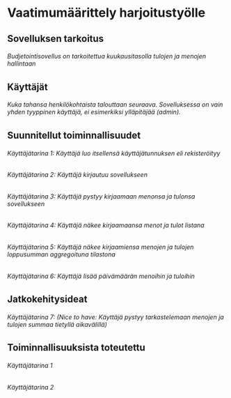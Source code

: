 # Vaatimumäärittely harjoitustyölle

## Sovelluksen tarkoitus
###### Budjetointisovellus on tarkoitettua kuukausitasolla tulojen ja menojen hallintaan 

## Käyttäjät
###### Kuka tahansa henkilökohtaista talouttaan seuraava. Sovelluksessa on vain yhden tyyppinen käyttäjä, ei esimerkiksi ylläpitäjää (admin).

## Suunnitellut toiminnallisuudet
###### Käyttäjätarina 1: Käyttäjä luo itsellensä käyttäjätunnuksen eli rekisteröityy
###### Käyttäjätarina 2: Käyttäjä kirjautuu sovellukseen
###### Käyttäjätarina 3: Käyttäjä pystyy kirjaamaan menonsa ja tulonsa sovellukseen
###### Käyttäjätarina 4: Käyttäjä näkee kirjaamaansa menot ja tulot listana
###### Käyttäjätarina 5: Käyttäjä näkee kirjaamiensa menojen ja tulojen loppusumman aggregoituna tilastona
###### Käyttäjätarina 6: Käyttäjä lisää päivämäärän menoihin ja tuloihin

## Jatkokehitysideat
###### Käyttäjätarina 7: (Nice to have: Käyttäjä pystyy tarkastelemaan menojen ja tulojen summaa tietyllä aikavälillä)

## Toiminnallisuuksista toteutettu
###### Käyttäjätarina 1
###### Käyttäjätarina 2